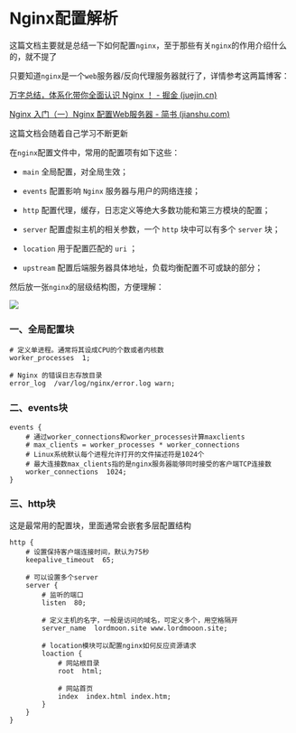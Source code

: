 # Nginx配置解析

这篇文档主要就是总结一下如何配置`nginx`，至于那些有关`nginx`的作用介绍什么的，就不提了

只要知道`nginx`是一个`web`服务器/反向代理服务器就行了，详情参考这两篇博客：

[万字总结，体系化带你全面认识 Nginx ！ - 掘金 (juejin.cn)](https://juejin.cn/post/6942607113118023710#heading-6)

[Nginx 入门（一）Nginx 配置Web服务器 - 简书 (jianshu.com)](https://www.jianshu.com/p/734ef8e5a712)

这篇文档会随着自己学习不断更新



在`nginx`配置文件中，常用的配置项有如下这些：

* `main` 全局配置，对全局生效；

* `events` 配置影响 `Nginx` 服务器与用户的网络连接；

* `http` 配置代理，缓存，日志定义等绝大多数功能和第三方模块的配置；

* `server` 配置虚拟主机的相关参数，一个 `http` 块中可以有多个 `server` 块；

* `location` 用于配置匹配的 `uri` ；

* `upstream` 配置后端服务器具体地址，负载均衡配置不可或缺的部分；

然后放一张`nginx`的层级结构图，方便理解：

![](http://ldmblog.ifoodin.com/20231016083531.png)





### 一、全局配置块

```nginx
# 定义单进程。通常将其设成CPU的个数或者内核数
worker_processes  1;

# Nginx 的错误日志存放目录
error_log  /var/log/nginx/error.log warn;   
```





### 二、events块

```nginx
events {
    # 通过worker_connections和worker_processes计算maxclients
    # max_clients = worker_processes * worker_connections
    # Linux系统默认每个进程允许打开的文件描述符是1024个
    # 最大连接数max_clients指的是nginx服务器能够同时接受的客户端TCP连接数
    worker_connections  1024;
}
```





### 三、http块

这是最常用的配置块，里面通常会嵌套多层配置结构

```nginx
http {
    # 设置保持客户端连接时间，默认为75秒
	keepalive_timeout  65;
    
    # 可以设置多个server
    server {
        # 监听的端口
        listen  80;
        
        # 定义主机的名字，一般是访问的域名，可定义多个，用空格隔开
        server_name  lordmoon.site www.lordmooon.site;
        
        # location模块可以配置nginx如何反应资源请求
        loaction {
        	# 网站根目录
            root  html;
            
            # 网站首页
            index  index.html index.htm;
    	}
    }
}
```



